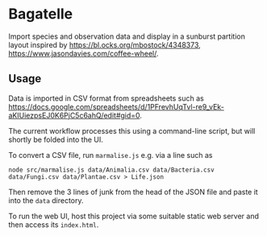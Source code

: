 # Bagatelle

Import species and observation data and display in a sunburst partition layout inspired by <https://bl.ocks.org/mbostock/4348373>,
<https://www.jasondavies.com/coffee-wheel/>.

## Usage

Data is imported in CSV format from spreadsheets such as <https://docs.google.com/spreadsheets/d/1PFrevhUqTvl-re9_vEk-aKIUiezpsEJ0K6PjC5c6ahQ/edit#gid=0>.

The current workflow processes this using a command-line script, but will shortly be folded into the UI.

To convert a CSV file, run `marmalise.js` e.g. via a line such as

    node src/marmalise.js data/Animalia.csv data/Bacteria.csv data/Fungi.csv data/Plantae.csv > Life.json

Then remove the 3 lines of junk from the head of the JSON file and paste it into the `data` directory.

To run the web UI, host this project via some suitable static web server and then access its `index.html`.
